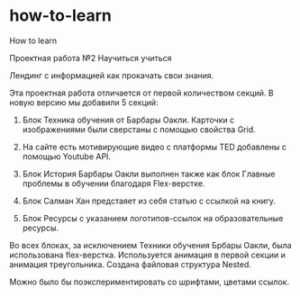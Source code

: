 # how-to-learn
How to learn

Проектная работа №2
Научиться учиться

Лендинг с информацией как прокачать свои знания.

Эта проектная работа отличается от первой количеством секций. В новую версию мы добавили 5 секций:

1. Блок Техника обучения от Барбары Оакли.
 Карточки с изображениями были сверстаны с помощью свойства Grid.

2. На сайте есть мотивирующие видео с платформы TED
добавлены с помощью Youtube API.

3. Блок История Барбары Оакли
выполнен также как блок Главные проблемы в обучении благодаря Flex-верстке.

4. Блок Салман Хан
предстаяет из себя статью с ссылкой на книгу.

5. Блок Ресурсы
с указанием логотипов-ссылок на образовательные ресурсы.

Во всех блоках, за исключением Техники обучения Брбары Оакли, была использована flex-верстка.
Используется анимация в первой секции и анимация треугольника.
Создана файловая структура Nested.



Можно было бы поэкспериментировать со шрифтами, цветами ссылок.












